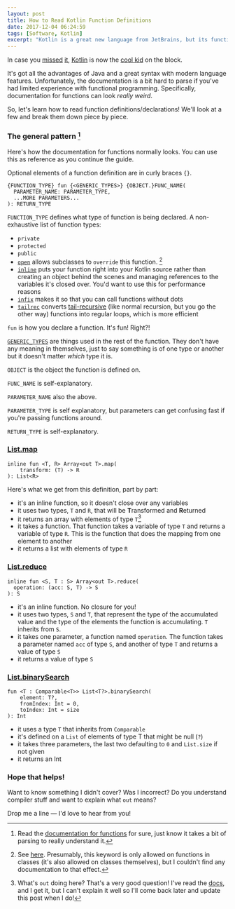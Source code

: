 ```yaml
---
layout: post
title: How to Read Kotlin Function Definitions
date: 2017-12-04 06:24:59
tags: [Software, Kotlin]
excerpt: "Kotlin is a great new language from JetBrains, but its function definitions are hard to read if you've never done it before. Let's learn how to read them!"
---
```

In case you [missed](https://blog.jetbrains.com/kotlin/2017/05/kotlin-on-android-now-official/) [it](https://spring.io/blog/2017/01/04/introducing-kotlin-support-in-spring-framework-5-0), [Kotlin](https://kotlinlang.org/) is now the [cool kid](https://www.youtube.com/watch?v=TkVjkvaeFnQ) on the block.

It's got all the advantages of Java and a great syntax with modern language features.
Unfortunately, the documentation is a bit hard to parse if you've had limited experience with functional programming. Specifically, documentation for functions can look *really weird*.

So, let's learn how to read function definitions/declarations!
We'll look at a few and break them down piece by piece.

### The general pattern [^1]

Here's how the documentation for functions normally looks.
You can use this as reference as you continue the guide.

Optional elements of a function definition are in curly braces `{}`.

    {FUNCTION_TYPE} fun {<GENERIC_TYPES>} {OBJECT.}FUNC_NAME(
      PARAMETER_NAME: PARAMETER_TYPE,
      ...MORE PARAMETERS...
    ): RETURN_TYPE

`FUNCTION_TYPE` defines what type of function is being declared. 
A non-exhaustive list of function types: 

  - `private`
  - `protected`
  - `public` 
  - [`open`](https://kotlinlang.org/docs/reference/classes.html#overriding-rules) allows subclasses to `override` this function. [^2]
  - [`inline`](https://kotlinlang.org/docs/reference/inline-functions.html#inline-functions) puts your function right into your Kotlin source rather than creating an object behind the scenes and managing references to the variables it's closed over. You'd want to use this for performance reasons  
  - [`infix`](https://kotlinlang.org/docs/reference/functions.html#infix-notation) makes it so that you can call functions without dots
  - [`tailrec`](https://kotlinlang.org/docs/reference/functions.html#tail-recursive-functions) converts [tail-recursive](https://stackoverflow.com/questions/33923/what-is-tail-recursion#comment57405901_33923) (like normal recursion, but you go the other way) functions into regular loops, which is more efficient

`fun` is how you declare a function. It's fun! Right?!

[`GENERIC_TYPES`](https://kotlinlang.org/docs/reference/generics.html) are things used in the rest of the function. They don't have any meaning in themselves, just to say something is of one type or another but it doesn't matter *which* type it is.

`OBJECT` is the object the function is defined on.

`FUNC_NAME` is self-explanatory.

`PARAMETER_NAME` also the above.

`PARAMETER_TYPE` is self explanatory, but parameters can get confusing fast if you're passing functions around.

`RETURN_TYPE` is self-explanatory.

### [List.map](https://kotlinlang.org/api/latest/jvm/stdlib/kotlin.collections/map.html)

    inline fun <T, R> Array<out T>.map(
        transform: (T) -> R
    ): List<R>

Here's what we get from this definition, part by part:

- it's an inline function, so it doesn't close over any variables
- it uses two types, `T` and `R`, that will be **T**ransformed and **R**eturned
- it returns an array with elements of type `T`[^3]
- it takes a function. That function takes a variable of type `T` and returns a variable of type `R`. This is the function that does the mapping from one element to another
- it returns a list with elements of type `R`

### [List.reduce](https://kotlinlang.org/api/latest/jvm/stdlib/kotlin.collections/reduce.html)

    inline fun <S, T : S> Array<out T>.reduce(
      operation: (acc: S, T) -> S
    ): S

- it's an inline function. No closure for you!
- it uses two types, `S` and `T`, that represent the type of the accumulated value and the type of the elements the function is accumulating. `T` inherits from `S`.
- it takes one parameter, a function named `operation`. The function takes a parameter named `acc` of type `S`, and another of type `T` and returns a value of type `S`
- it returns a value of type `S`

### [List.binarySearch](https://kotlinlang.org/api/latest/jvm/stdlib/kotlin.collections/binary-search.html)
   
    fun <T : Comparable<T>> List<T?>.binarySearch(
        element: T?,
        fromIndex: Int = 0,
        toIndex: Int = size
    ): Int

- it uses a type `T` that inherits from `Comparable`
- it's defined on a `List` of elements of type T that might be null (`?`)
- it takes three parameters, the last two defaulting to `0` and `List.size` if not given
- it returns an Int

### Hope that helps!

Want to know something I didn't cover?
Was I incorrect?
Do you understand compiler stuff and want to explain what `out` means?

Drop me a line — I'd love to hear from you!


[^1]: Read the [documentation for functions](https://kotlinlang.org/docs/reference/functions.html) for sure, just know it takes a bit of parsing to really understand it.

[^2]:  See [here](https://kotlinlang.org/docs/reference/classes.html#overriding-methods). Presumably, this keyword is only allowed on functions in classes (it's also allowed on classes themselves), but I couldn't find any documentation to that effect.

[^3]: What's `out` doing here? That's a very good question! I've read the [docs](https://kotlinlang.org/docs/reference/generics.html#declaration-site-variance), and I get it, but I can't explain it well so I'll come back later and update this post when I do!